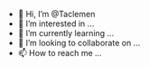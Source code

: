 - 👋 Hi, I’m @Taclemen
- 👀 I’m interested in ...
- 🌱 I’m currently learning ...
- 💞️ I’m looking to collaborate on ...
- 📫 How to reach me ...

<!---
Taclemen/Taclemen is a ✨ special ✨ repository because its `README.md` (this file) appears on your GitHub profile.
You can click the Preview link to take a look at your changes.
--->
